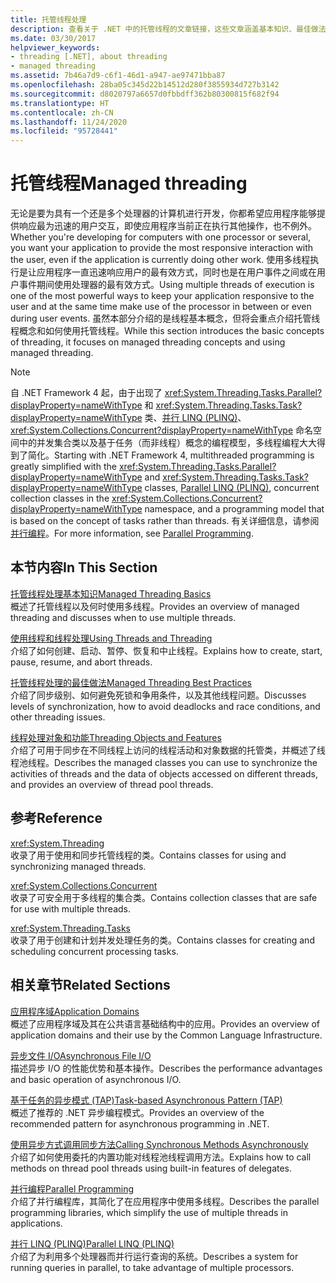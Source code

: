 ```yaml
---
title: 托管线程处理
description: 查看关于 .NET 中的托管线程的文章链接，这些文章涵盖基本知识、最佳做法、线程对象和特征、参考页面等。
ms.date: 03/30/2017
helpviewer_keywords:
- threading [.NET], about threading
- managed threading
ms.assetid: 7b46a7d9-c6f1-46d1-a947-ae97471bba87
ms.openlocfilehash: 28ba05c345d22b14512d280f3855934d727b3142
ms.sourcegitcommit: d8020797a6657d0fbbdff362b80300815f682f94
ms.translationtype: HT
ms.contentlocale: zh-CN
ms.lasthandoff: 11/24/2020
ms.locfileid: "95728441"
---
```

# <a name="managed-threading"></a><span data-ttu-id="d140c-103">托管线程</span><span class="sxs-lookup"><span data-stu-id="d140c-103">Managed threading</span></span>

<span data-ttu-id="d140c-104">无论是要为具有一个还是多个处理器的计算机进行开发，你都希望应用程序能够提供响应最为迅速的用户交互，即使应用程序当前正在执行其他操作，也不例外。</span><span class="sxs-lookup"><span data-stu-id="d140c-104">Whether you're developing for computers with one processor or several, you want your application to provide the most responsive interaction with the user, even if the application is currently doing other work.</span></span> <span data-ttu-id="d140c-105">使用多线程执行是让应用程序一直迅速响应用户的最有效方式，同时也是在用户事件之间或在用户事件期间使用处理器的最有效方式。</span><span class="sxs-lookup"><span data-stu-id="d140c-105">Using multiple threads of execution is one of the most powerful ways to keep your application responsive to the user and at the same time make use of the processor in between or even during user events.</span></span> <span data-ttu-id="d140c-106">虽然本部分介绍的是线程基本概念，但将会重点介绍托管线程概念和如何使用托管线程。</span><span class="sxs-lookup"><span data-stu-id="d140c-106">While this section introduces the basic concepts of threading, it focuses on managed threading concepts and using managed threading.</span></span>  
  
> [!NOTE]
> <span data-ttu-id="d140c-107">自 .NET Framework 4 起，由于出现了 <xref:System.Threading.Tasks.Parallel?displayProperty=nameWithType> 和 <xref:System.Threading.Tasks.Task?displayProperty=nameWithType> 类、[并行 LINQ (PLINQ)](../parallel-programming/introduction-to-plinq.md)、<xref:System.Collections.Concurrent?displayProperty=nameWithType> 命名空间中的并发集合类以及基于任务（而非线程）概念的编程模型，多线程编程大大得到了简化。</span><span class="sxs-lookup"><span data-stu-id="d140c-107">Starting with .NET Framework 4, multithreaded programming is greatly simplified with the <xref:System.Threading.Tasks.Parallel?displayProperty=nameWithType> and <xref:System.Threading.Tasks.Task?displayProperty=nameWithType> classes, [Parallel LINQ (PLINQ)](../parallel-programming/introduction-to-plinq.md), concurrent collection classes in the <xref:System.Collections.Concurrent?displayProperty=nameWithType> namespace, and a programming model that is based on the concept of tasks rather than threads.</span></span> <span data-ttu-id="d140c-108">有关详细信息，请参阅[并行编程](../parallel-programming/index.md)。</span><span class="sxs-lookup"><span data-stu-id="d140c-108">For more information, see [Parallel Programming](../parallel-programming/index.md).</span></span>  
  
## <a name="in-this-section"></a><span data-ttu-id="d140c-109">本节内容</span><span class="sxs-lookup"><span data-stu-id="d140c-109">In This Section</span></span>  

 [<span data-ttu-id="d140c-110">托管线程处理基本知识</span><span class="sxs-lookup"><span data-stu-id="d140c-110">Managed Threading Basics</span></span>](managed-threading-basics.md)  
 <span data-ttu-id="d140c-111">概述了托管线程以及何时使用多线程。</span><span class="sxs-lookup"><span data-stu-id="d140c-111">Provides an overview of managed threading and discusses when to use multiple threads.</span></span>  
  
 [<span data-ttu-id="d140c-112">使用线程和线程处理</span><span class="sxs-lookup"><span data-stu-id="d140c-112">Using Threads and Threading</span></span>](using-threads-and-threading.md)  
 <span data-ttu-id="d140c-113">介绍了如何创建、启动、暂停、恢复和中止线程。</span><span class="sxs-lookup"><span data-stu-id="d140c-113">Explains how to create, start, pause, resume, and abort threads.</span></span>  
  
 [<span data-ttu-id="d140c-114">托管线程处理的最佳做法</span><span class="sxs-lookup"><span data-stu-id="d140c-114">Managed Threading Best Practices</span></span>](managed-threading-best-practices.md)  
 <span data-ttu-id="d140c-115">介绍了同步级别、如何避免死锁和争用条件，以及其他线程问题。</span><span class="sxs-lookup"><span data-stu-id="d140c-115">Discusses levels of synchronization, how to avoid deadlocks and race conditions, and other threading issues.</span></span>  
  
 [<span data-ttu-id="d140c-116">线程处理对象和功能</span><span class="sxs-lookup"><span data-stu-id="d140c-116">Threading Objects and Features</span></span>](threading-objects-and-features.md)  
 <span data-ttu-id="d140c-117">介绍了可用于同步在不同线程上访问的线程活动和对象数据的托管类，并概述了线程池线程。</span><span class="sxs-lookup"><span data-stu-id="d140c-117">Describes the managed classes you can use to synchronize the activities of threads and the data of objects accessed on different threads, and provides an overview of thread pool threads.</span></span>  
  
## <a name="reference"></a><span data-ttu-id="d140c-118">参考</span><span class="sxs-lookup"><span data-stu-id="d140c-118">Reference</span></span>  

 <xref:System.Threading>  
 <span data-ttu-id="d140c-119">收录了用于使用和同步托管线程的类。</span><span class="sxs-lookup"><span data-stu-id="d140c-119">Contains classes for using and synchronizing managed threads.</span></span>  
  
 <xref:System.Collections.Concurrent>  
 <span data-ttu-id="d140c-120">收录了可安全用于多线程的集合类。</span><span class="sxs-lookup"><span data-stu-id="d140c-120">Contains collection classes that are safe for use with multiple threads.</span></span>  
  
 <xref:System.Threading.Tasks>  
 <span data-ttu-id="d140c-121">收录了用于创建和计划并发处理任务的类。</span><span class="sxs-lookup"><span data-stu-id="d140c-121">Contains classes for creating and scheduling concurrent processing tasks.</span></span>  
  
## <a name="related-sections"></a><span data-ttu-id="d140c-122">相关章节</span><span class="sxs-lookup"><span data-stu-id="d140c-122">Related Sections</span></span>  

 [<span data-ttu-id="d140c-123">应用程序域</span><span class="sxs-lookup"><span data-stu-id="d140c-123">Application Domains</span></span>](../../framework/app-domains/application-domains.md)  
 <span data-ttu-id="d140c-124">概述了应用程序域及其在公共语言基础结构中的应用。</span><span class="sxs-lookup"><span data-stu-id="d140c-124">Provides an overview of application domains and their use by the Common Language Infrastructure.</span></span>  
  
 [<span data-ttu-id="d140c-125">异步文件 I/O</span><span class="sxs-lookup"><span data-stu-id="d140c-125">Asynchronous File I/O</span></span>](../io/asynchronous-file-i-o.md)  
 <span data-ttu-id="d140c-126">描述异步 I/O 的性能优势和基本操作。</span><span class="sxs-lookup"><span data-stu-id="d140c-126">Describes the performance advantages and basic operation of asynchronous I/O.</span></span>  
  
 [<span data-ttu-id="d140c-127">基于任务的异步模式 (TAP)</span><span class="sxs-lookup"><span data-stu-id="d140c-127">Task-based Asynchronous Pattern (TAP)</span></span>](../asynchronous-programming-patterns/task-based-asynchronous-pattern-tap.md)  
 <span data-ttu-id="d140c-128">概述了推荐的 .NET 异步编程模式。</span><span class="sxs-lookup"><span data-stu-id="d140c-128">Provides an overview of the recommended pattern for asynchronous programming in .NET.</span></span>  
  
 [<span data-ttu-id="d140c-129">使用异步方式调用同步方法</span><span class="sxs-lookup"><span data-stu-id="d140c-129">Calling Synchronous Methods Asynchronously</span></span>](../asynchronous-programming-patterns/calling-synchronous-methods-asynchronously.md)  
 <span data-ttu-id="d140c-130">介绍了如何使用委托的内置功能对线程池线程调用方法。</span><span class="sxs-lookup"><span data-stu-id="d140c-130">Explains how to call methods on thread pool threads using built-in features of delegates.</span></span>  
  
 [<span data-ttu-id="d140c-131">并行编程</span><span class="sxs-lookup"><span data-stu-id="d140c-131">Parallel Programming</span></span>](../parallel-programming/index.md)  
 <span data-ttu-id="d140c-132">介绍了并行编程库，其简化了在应用程序中使用多线程。</span><span class="sxs-lookup"><span data-stu-id="d140c-132">Describes the parallel programming libraries, which simplify the use of multiple threads in applications.</span></span>  
  
 [<span data-ttu-id="d140c-133">并行 LINQ (PLINQ)</span><span class="sxs-lookup"><span data-stu-id="d140c-133">Parallel LINQ (PLINQ)</span></span>](../parallel-programming/introduction-to-plinq.md)  
 <span data-ttu-id="d140c-134">介绍了为利用多个处理器而并行运行查询的系统。</span><span class="sxs-lookup"><span data-stu-id="d140c-134">Describes a system for running queries in parallel, to take advantage of multiple processors.</span></span>
